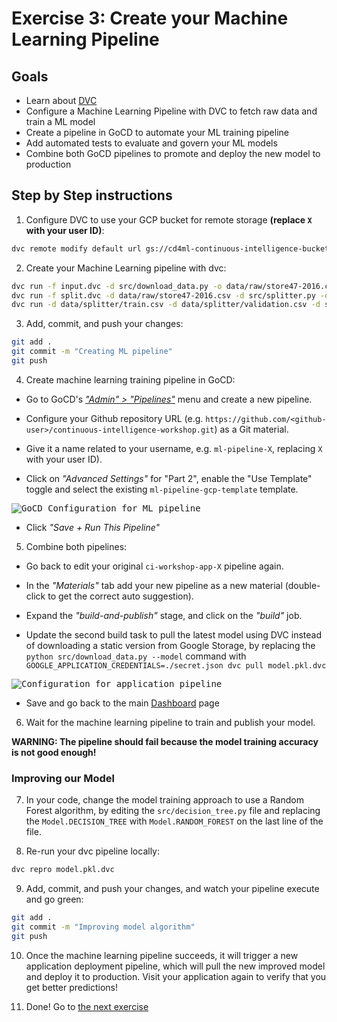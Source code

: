 # Exercise 3: Create your Machine Learning Pipeline

## Goals

* Learn about [DVC](https://dvc.org/)
* Configure a Machine Learning Pipeline with DVC to fetch raw data and train a
ML model
* Create a pipeline in GoCD to automate your ML training pipeline
* Add automated tests to evaluate and govern your ML models
* Combine both GoCD pipelines to promote and deploy the new model to production

## Step by Step instructions

1. Configure DVC to use your GCP bucket for remote storage **(replace `X` with
  your user ID)**:
```bash
dvc remote modify default url gs://cd4ml-continuous-intelligence-bucket-X
```

2. Create your Machine Learning pipeline with dvc:
```bash
dvc run -f input.dvc -d src/download_data.py -o data/raw/store47-2016.csv python src/download_data.py
dvc run -f split.dvc -d data/raw/store47-2016.csv -d src/splitter.py -o data/splitter/train.csv -o data/splitter/validation.csv python src/splitter.py
dvc run -d data/splitter/train.csv -d data/splitter/validation.csv -d src/decision_tree.py -o data/decision_tree/model.pkl -M results/metrics.json python src/decision_tree.py
```

3. Add, commit, and push your changes:
```bash
git add .
git commit -m "Creating ML pipeline"
git push
```

4. Create machine learning training pipeline in GoCD:

  * Go to GoCD's [*"Admin" > "Pipelines"*](http://gocd.cd4ml.net/go/admin/pipelines)
  menu and create a new pipeline.

  * Configure your Github repository URL (e.g. `https://github.com/<github-user>/continuous-intelligence-workshop.git`) as a Git material.

  * Give it a name related to your username, e.g. `ml-pipeline-X`, replacing `X`
  with your user ID).

  * Click on *"Advanced Settings"* for "Part 2", enable the "Use Template"
  toggle and select the existing `ml-pipeline-gcp-template` template.

  <kbd>![GoCD Configuration for ML pipeline](./images/3-ml-pipeline.png)</kbd>

  * Click *"Save + Run This Pipeline"*

5. Combine both pipelines:

  * Go back to edit your original `ci-workshop-app-X` pipeline again.

  * In the *"Materials"* tab add your new pipeline as a new material
  (double-click to get the correct auto suggestion).

  * Expand the *"build-and-publish"* stage, and click on the *"build"* job.

  * Update the second build task to pull the latest model using DVC instead of downloading a static version from Google Storage, by replacing the
  `python src/download_data.py --model` command with
  `GOOGLE_APPLICATION_CREDENTIALS=./secret.json dvc pull model.pkl.dvc`

  <kbd>![Configuration for application pipeline](./images/3-app-pipeline.png)</kbd>

  * Save and go back to the main [Dashboard](http://gocd.cd4ml.net) page

6. Wait for the machine learning pipeline to train and publish your model.

**WARNING: The pipeline should fail because the model training accuracy is not
good enough!**

### Improving our Model

7. In your code, change the model training approach to use a Random Forest
algorithm, by editing the `src/decision_tree.py` file and replacing the `Model.DECISION_TREE` with `Model.RANDOM_FOREST` on the last line of the file.

8. Re-run your dvc pipeline locally:
```bash
dvc repro model.pkl.dvc
```

9. Add, commit, and push your changes, and watch your pipeline execute and go
green:
```bash
git add .
git commit -m "Improving model algorithm"
git push
```

10. Once the machine learning pipeline succeeds, it will trigger a new
application deployment pipeline, which will pull the new improved model and
deploy it to production. Visit your application again to verify that you get
better predictions!

11. Done! Go to [the next exercise](./4-tracking-experiments.md)
